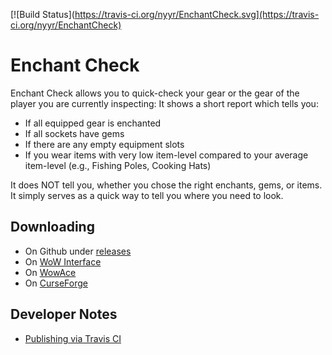[![Build Status](https://travis-ci.org/nyyr/EnchantCheck.svg](https://travis-ci.org/nyyr/EnchantCheck)

# Enchant Check

Enchant Check allows you to quick-check your gear or the gear of the player you are currently inspecting: It shows a short report which tells you:

* If all equipped gear is enchanted
* If all sockets have gems
* If there are any empty equipment slots
* If you wear items with very low item-level compared to your average item-level (e.g., Fishing Poles, Cooking Hats)

It does NOT tell you, whether you chose the right enchants, gems, or items. It simply serves as a quick way to tell you where you need to look.

## Downloading

* On Github under [releases](https://github.com/nyyr/EnchantCheck/releases)
* On [WoW Interface](http://www.wowinterface.com/downloads/info24626-EnchantCheck.html)
* On [WowAce](https://www.wowace.com/projects/enchantcheck)
* On [CurseForge](https://www.curseforge.com/wow/addons/enchantcheck)

## Developer Notes

* [Publishing via Travis CI](http://www.wowinterface.com/forums/showthread.php?t=55801)
